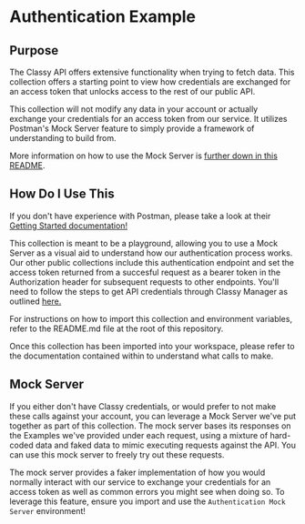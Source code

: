 # Authentication Example

## Purpose

The Classy API offers extensive functionality when trying to fetch data. This collection offers a starting point to view how credentials are exchanged for an access token that unlocks access to the rest of our public API.

This collection will not modify any data in your account or actually exchange your credentials for an access token from our service. It utilizes Postman's Mock Server feature to simply provide a framework of understanding to build from.

More information on how to use the Mock Server is [further down in this README](#mock-server).

## How Do I Use This

If you don't have experience with Postman, please take a look at their [Getting Started documentation!](https://learning.postman.com/docs/getting-started/overview/)

This collection is meant to be a playground, allowing you to use a Mock Server as a visual aid to understand how our authentication process works. Our other public collections include this authentication endpoint and set the access token returned from a succesful request as a bearer token in the Authorization header for subsequent requests to other endpoints. You'll need to follow the steps to get API credentials through Classy Manager as outlined [here.](https://support.classy.org/s/article/intro-to-the-classy-api)

For instructions on how to import this collection and environment variables, refer to the README.md file at the root of this repository.

Once this collection has been imported into your workspace, please refer to the documentation contained within to understand what calls to make.

## Mock Server

If you either don't have Classy credentials, or would prefer to not make these calls against your account, you can leverage a Mock Server we've put together as part of this collection. The mock server bases its responses on the Examples we've provided under each request, using a mixture of hard-coded data and faked data to mimic executing requests against the API. You can use this mock server to freely try out these requests.

The mock server provides a faker implementation of how you would normally interact with our service to exchange your credentials for an access token as well as common errors you might see when doing so. To leverage this feature, ensure you import and use the `Authentication Mock Server` environment!
